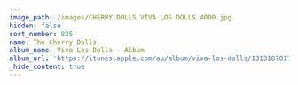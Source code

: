 ```yaml
---
image_path: /images/CHERRY DOLLS VIVA LOS DOLLS 4000.jpg
hidden: false
sort_number: 825
name: The Cherry Dolls
album_name: Viva Los Dolls - Album
album_url: 'https://itunes.apple.com/au/album/viva-los-dolls/1313187017'
_hide_content: true
---
```


